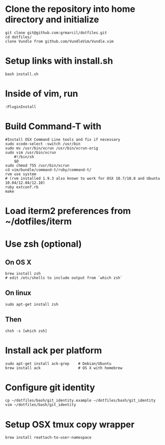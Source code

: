 # Clone the repository into home directory and initialize
    git clone git@github.com:grmarcil/dotfiles.git
    cd dotfiles/
    clone Vundle from github.com/VundleVim/Vundle.vim

# Setup links with install.sh
    bash install.sh

# Inside of vim, run
    :PluginInstall

# Build Command-T with
    #Install OSX Command Line tools and fix if necessary
    sudo xcode-select -switch /usr/bin
    sudo mv /usr/bin/xcrun /usr/bin/xcrun-orig
    sudo vim /usr/bin/xcrun
        #!/bin/sh
        $@
    sudo chmod 755 /usr/bin/xcrun
    cd vim/bundle/command-t/ruby/command-t/
    rvm use system
    # (rvm installed 1.9.3 also known to work for OSX 10.7/10.8 and Ubuntu 10.04/12.04/12.10)
    ruby extconf.rb
    make

# Load iterm2 preferences from ~/dotfiles/iterm

# Use zsh (optional)
## On OS X
    brew install zsh
    # edit /etc/shells to include output from `which zsh`
## On linux
    sudo apt-get install zsh
## Then
    chsh -s [which zsh]

# Install ack per platform
    sudo apt-get install ack-grep    # Debian/Ubuntu
    brew install ack                 # OS X with homebrew

# Configure git identity
    cp ~/dotfiles/bash/git_identity.example ~/dotfiles/bash/git_identity
    vim ~/dotfiles/bash/git_identity

# Setup OSX tmux copy wrapper
    brew install reattach-to-user-namespace


